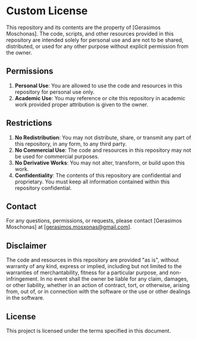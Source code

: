 # Custom License

This repository and its contents are the property of [Gerasimos Moschonas]. The code, scripts, and other resources provided in this repository are intended solely for personal use and are not to be shared, distributed, or used for any other purpose without explicit permission from the owner.

## Permissions

1. **Personal Use**: You are allowed to use the code and resources in this repository for personal use only.
2. **Academic Use**: You may reference or cite this repository in academic work provided proper attribution is given to the owner.

## Restrictions

1. **No Redistribution**: You may not distribute, share, or transmit any part of this repository, in any form, to any third party.
2. **No Commercial Use**: The code and resources in this repository may not be used for commercial purposes.
3. **No Derivative Works**: You may not alter, transform, or build upon this work.
4. **Confidentiality**: The contents of this repository are confidential and proprietary. You must keep all information contained within this repository confidential.

## Contact

For any questions, permissions, or requests, please contact [Gerasimos Moschonas] at [gerasimos.mosxonas@gmail.com].

## Disclaimer

The code and resources in this repository are provided "as is", without warranty of any kind, express or implied, including but not limited to the warranties of merchantability, fitness for a particular purpose, and non-infringement. In no event shall the owner be liable for any claim, damages, or other liability, whether in an action of contract, tort, or otherwise, arising from, out of, or in connection with the software or the use or other dealings in the software.

## License

This project is licensed under the terms specified in this document.

